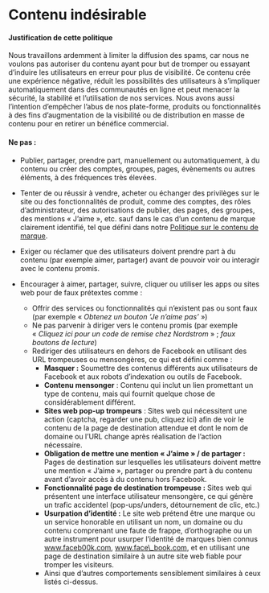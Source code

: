 Contenu indésirable
===================

#### Justification de cette politique

Nous travaillons ardemment à limiter la diffusion des spams, car nous ne voulons pas autoriser du contenu ayant pour but de tromper ou essayant d’induire les utilisateurs en erreur pour plus de visibilité. Ce contenu crée une expérience négative, réduit les possibilités des utilisateurs à s’impliquer automatiquement dans des communautés en ligne et peut menacer la sécurité, la stabilité et l’utilisation de nos services. Nous avons aussi l’intention d’empêcher l’abus de nos plate-forme, produits ou fonctionnalités à des fins d’augmentation de la visibilité ou de distribution en masse de contenu pour en retirer un bénéfice commercial.

#### Ne pas :

* Publier, partager, prendre part, manuellement ou automatiquement, à du contenu ou créer des comptes, groupes, pages, évènements ou autres éléments, à des fréquences très élevées.
* Tenter de ou réussir à vendre, acheter ou échanger des privilèges sur le site ou des fonctionnalités de produit, comme des comptes, des rôles d’administrateur, des autorisations de publier, des pages, des groupes, des mentions « J’aime », etc. sauf dans le cas d’un contenu de marque clairement identifié, tel que défini dans notre [Politique sur le contenu de marque](https://www.facebook.com/policies/brandedcontent/).

* Exiger ou réclamer que des utilisateurs doivent prendre part à du contenu (par exemple aimer, partager) avant de pouvoir voir ou interagir avec le contenu promis.
* Encourager à aimer, partager, suivre, cliquer ou utiliser les apps ou sites web pour de faux prétextes comme :
    * Offrir des services ou fonctionnalités qui n’existent pas ou sont faux (par exemple « _Obtenez un bouton ’Je n’aime pas’_ »)
    * Ne pas parvenir à diriger vers le contenu promis (par exemple « _Cliquez ici pour un code de remise chez Nordstrom_ » ; _faux boutons de lecture_)
    * Rediriger des utilisateurs en dehors de Facebook en utilisant des URL trompeuses ou mensongères, ce qui est défini comme :
        * **Masquer :** Soumettre des contenus différents aux utilisateurs de Facebook et aux robots d’indexation ou outils de Facebook.
        * **Contenu mensonger** : Contenu qui inclut un lien promettant un type de contenu, mais qui fournit quelque chose de considérablement différent.
        * **Sites web pop-up trompeurs** : Sites web qui nécessitent une action (captcha, regarder une pub, cliquez ici) afin de voir le contenu de la page de destination attendue et dont le nom de domaine ou l’URL change après réalisation de l’action nécessaire.
        * **Obligation de mettre une mention « J’aime » / de partager :** Pages de destination sur lesquelles les utilisateurs doivent mettre une mention « J’aime », partager ou prendre part à du contenu avant d’avoir accès à du contenu hors Facebook.
        * **Fonctionnalité page de destination trompeuse :** Sites web qui présentent une interface utilisateur mensongère, ce qui génère un trafic accidentel (pop-ups/unders, détournement de clic, etc.)
        * **Usurpation d’identité :** Le site web prétend être une marque ou un service honorable en utilisant un nom, un domaine ou du contenu comprenant une faute de frappe, d’orthographe ou un autre instrument pour usurper l’identité de marques bien connus www.faceb00k.com, www.face\_book.com, et en utilisant une page de destination similaire à un autre site web fiable pour tromper les visiteurs.
        * Ainsi que d’autres comportements sensiblement similaires à ceux listés ci-dessus.